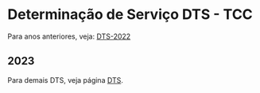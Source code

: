 # Determinação de Serviço DTS - TCC

Para anos anteriores, veja: [DTS-2022](org-dts-2022.md)

## 2023



Para demais DTS, veja página [DTS](org-dts.md).
